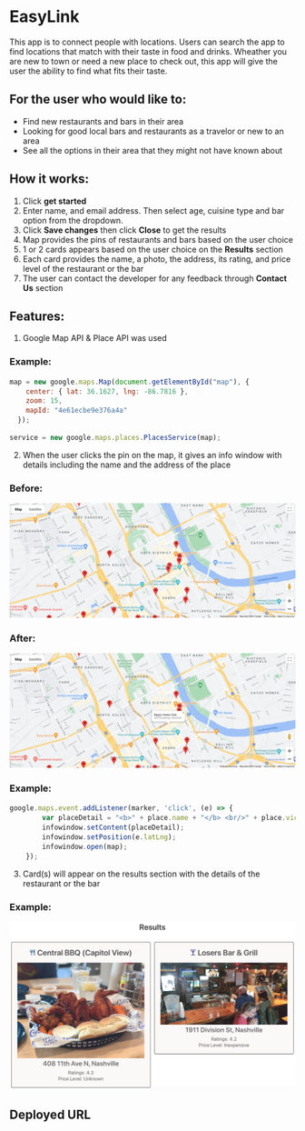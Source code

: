 # EasyLink

This app is to connect people with locations. Users can search the app to find locations that match with their taste in food and drinks. Wheather you are new to town or need a new place to check out, this app will give the user the ability to find what fits their taste.


## For the user who would like to:
- Find new restaurants and bars in their area
- Looking for good local bars and restaurants as a travelor or new to an area
- See all the options in their area that they might not have known about


## How it works:
1. Click **get started**
2. Enter name, and email address. Then select age, cuisine type and bar option from the dropdown.
3. Click **Save changes** then click **Close** to get the results
4. Map provides the pins of restaurants and bars based on the user choice
5. 1 or 2 cards appears based on the user choice on the **Results** section
6. Each card provides the name, a photo, the address, its rating, and price level of the restaurant or the bar
7. The user can contact the developer for any feedback through **Contact Us** section


## Features:
1. Google Map API & Place API was used
### Example:
```javascript
map = new google.maps.Map(document.getElementById("map"), {
    center: { lat: 36.1627, lng: -86.7816 },
    zoom: 15,
	mapId: "4e61ecbe9e376a4a"
  });
```
```javascript
service = new google.maps.places.PlacesService(map);
```

2.  When the user clicks the pin on the map, it gives an info window with details including the name and the address of the place

### Before:
![map-popup-before](./assets/screenshots/map-popup-before.png)

### After:
![map-popup-after](./assets/screenshots/map-popup-after.png)

### Example:
```javascript
google.maps.event.addListener(marker, 'click', (e) => {
		var placeDetail = "<b>" + place.name + "</b> <br/>" + place.vicinity;
		infowindow.setContent(placeDetail);
		infowindow.setPosition(e.latLng);
    	infowindow.open(map);
	});
```


3. Card(s) will appear on the results section with the details of the restaurant or the bar
### Example:
![results-section](./assets/screenshots/results-section.png)


## Deployed URL

